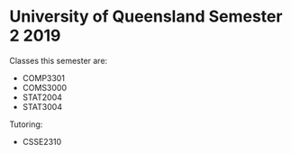 # University of Queensland Semester 2 2019

Classes this semester are:
* COMP3301
* COMS3000
* STAT2004
* STAT3004

Tutoring:
* CSSE2310
